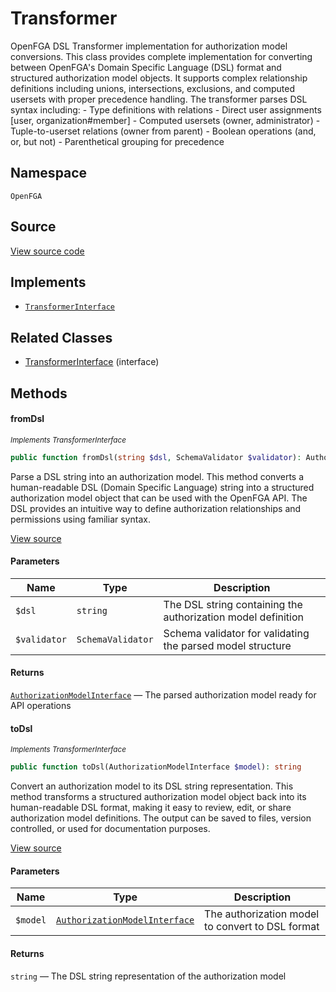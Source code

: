 # Transformer

OpenFGA DSL Transformer implementation for authorization model conversions. This class provides complete implementation for converting between OpenFGA&#039;s Domain Specific Language (DSL) format and structured authorization model objects. It supports complex relationship definitions including unions, intersections, exclusions, and computed usersets with proper precedence handling. The transformer parses DSL syntax including: - Type definitions with relations - Direct user assignments [user, organization#member] - Computed usersets (owner, administrator) - Tuple-to-userset relations (owner from parent) - Boolean operations (and, or, but not) - Parenthetical grouping for precedence

## Namespace
`OpenFGA`

## Source
[View source code](https://github.com/evansims/openfga-php/blob/main/src/Transformer.php)

## Implements
* [`TransformerInterface`](TransformerInterface.md)

## Related Classes
* [TransformerInterface](TransformerInterface.md) (interface)

## Methods

#### fromDsl

*<small>Implements TransformerInterface</small>*

```php
public function fromDsl(string $dsl, SchemaValidator $validator): AuthorizationModelInterface
```

Parse a DSL string into an authorization model. This method converts a human-readable DSL (Domain Specific Language) string into a structured authorization model object that can be used with the OpenFGA API. The DSL provides an intuitive way to define authorization relationships and permissions using familiar syntax.

[View source](https://github.com/evansims/openfga-php/blob/main/src/TransformerInterface.php#L44)

#### Parameters
| Name | Type | Description |
|------|------|-------------|
| `$dsl` | `string` | The DSL string containing the authorization model definition |
| `$validator` | `SchemaValidator` | Schema validator for validating the parsed model structure |

#### Returns
[`AuthorizationModelInterface`](Models/AuthorizationModelInterface.md) — The parsed authorization model ready for API operations
#### toDsl

*<small>Implements TransformerInterface</small>*

```php
public function toDsl(AuthorizationModelInterface $model): string
```

Convert an authorization model to its DSL string representation. This method transforms a structured authorization model object back into its human-readable DSL format, making it easy to review, edit, or share authorization model definitions. The output can be saved to files, version controlled, or used for documentation purposes.

[View source](https://github.com/evansims/openfga-php/blob/main/src/TransformerInterface.php#L59)

#### Parameters
| Name | Type | Description |
|------|------|-------------|
| `$model` | [`AuthorizationModelInterface`](Models/AuthorizationModelInterface.md) | The authorization model to convert to DSL format |

#### Returns
`string` — The DSL string representation of the authorization model
